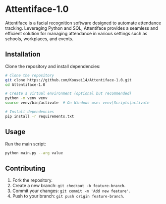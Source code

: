 # Attentiface-1.0
Attentiface is a facial recognition software designed to automate attendance tracking. Leveraging Python and SQL, Attentiface provides a seamless and efficient solution for managing attendance in various settings such as schools, workplaces, and events.

## Installation

Clone the repository and install dependencies:

```bash
# Clone the repository
git clone https://github.com/Kousei14/Attentiface-1.0.git
cd Attentiface-1.0

# Create a virtual environment (optional but recommended)
python -m venv venv
source venv/bin/activate  # On Windows use: venv\Scripts\activate

# Install dependencies
pip install -r requirements.txt
```

## Usage

Run the main script:

```bash
python main.py --arg value
```
## Contributing

1. Fork the repository.
2. Create a new branch: `git checkout -b feature-branch`.
3. Commit your changes: `git commit -m 'Add new feature'`.
4. Push to your branch: `git push origin feature-branch`.
